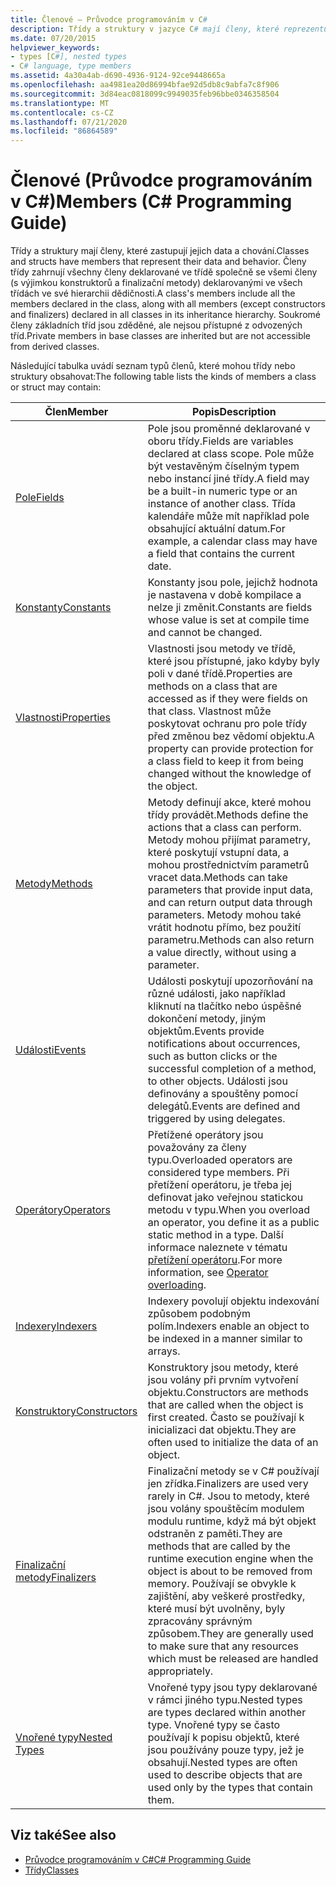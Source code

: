 ```yaml
---
title: Členové – Průvodce programováním v C#
description: Třídy a struktury v jazyce C# mají členy, které reprezentují data a chování, včetně členů deklarovaných ve třídě a deklarované ve své hierarchii dědičnosti.
ms.date: 07/20/2015
helpviewer_keywords:
- types [C#], nested types
- C# language, type members
ms.assetid: 4a30a4ab-d690-4936-9124-92ce9448665a
ms.openlocfilehash: aa4981ea20d86994bfae92d5db8c9abfa7c8f906
ms.sourcegitcommit: 3d84eac0818099c9949035feb96bbe0346358504
ms.translationtype: MT
ms.contentlocale: cs-CZ
ms.lasthandoff: 07/21/2020
ms.locfileid: "86864589"
---
```

# <a name="members-c-programming-guide"></a><span data-ttu-id="62a11-103">Členové (Průvodce programováním v C#)</span><span class="sxs-lookup"><span data-stu-id="62a11-103">Members (C# Programming Guide)</span></span>

<span data-ttu-id="62a11-104">Třídy a struktury mají členy, které zastupují jejich data a chování.</span><span class="sxs-lookup"><span data-stu-id="62a11-104">Classes and structs have members that represent their data and behavior.</span></span> <span data-ttu-id="62a11-105">Členy třídy zahrnují všechny členy deklarované ve třídě společně se všemi členy (s výjimkou konstruktorů a finalizační metody) deklarovanými ve všech třídách ve své hierarchii dědičnosti.</span><span class="sxs-lookup"><span data-stu-id="62a11-105">A class's members include all the members declared in the class, along with all members (except constructors and finalizers) declared in all classes in its inheritance hierarchy.</span></span> <span data-ttu-id="62a11-106">Soukromé členy základních tříd jsou zděděné, ale nejsou přístupné z odvozených tříd.</span><span class="sxs-lookup"><span data-stu-id="62a11-106">Private members in base classes are inherited but are not accessible from derived classes.</span></span>  
  
 <span data-ttu-id="62a11-107">Následující tabulka uvádí seznam typů členů, které mohou třídy nebo struktury obsahovat:</span><span class="sxs-lookup"><span data-stu-id="62a11-107">The following table lists the kinds of members a class or struct may contain:</span></span>  
  
|<span data-ttu-id="62a11-108">Člen</span><span class="sxs-lookup"><span data-stu-id="62a11-108">Member</span></span>|<span data-ttu-id="62a11-109">Popis</span><span class="sxs-lookup"><span data-stu-id="62a11-109">Description</span></span>|  
|------------|-----------------|  
|[<span data-ttu-id="62a11-110">Pole</span><span class="sxs-lookup"><span data-stu-id="62a11-110">Fields</span></span>](./fields.md)|<span data-ttu-id="62a11-111">Pole jsou proměnné deklarované v oboru třídy.</span><span class="sxs-lookup"><span data-stu-id="62a11-111">Fields are variables declared at class scope.</span></span> <span data-ttu-id="62a11-112">Pole může být vestavěným číselným typem nebo instancí jiné třídy.</span><span class="sxs-lookup"><span data-stu-id="62a11-112">A field may be a built-in numeric type or an instance of another class.</span></span> <span data-ttu-id="62a11-113">Třída kalendáře může mít například pole obsahující aktuální datum.</span><span class="sxs-lookup"><span data-stu-id="62a11-113">For example, a calendar class may have a field that contains the current date.</span></span>|  
|[<span data-ttu-id="62a11-114">Konstanty</span><span class="sxs-lookup"><span data-stu-id="62a11-114">Constants</span></span>](./constants.md)|<span data-ttu-id="62a11-115">Konstanty jsou pole, jejichž hodnota je nastavena v době kompilace a nelze ji změnit.</span><span class="sxs-lookup"><span data-stu-id="62a11-115">Constants are fields whose value is set at compile time and cannot be changed.</span></span>|  
|[<span data-ttu-id="62a11-116">Vlastnosti</span><span class="sxs-lookup"><span data-stu-id="62a11-116">Properties</span></span>](./properties.md)|<span data-ttu-id="62a11-117">Vlastnosti jsou metody ve třídě, které jsou přístupné, jako kdyby byly poli v dané třídě.</span><span class="sxs-lookup"><span data-stu-id="62a11-117">Properties are methods on a class that are accessed as if they were fields on that class.</span></span> <span data-ttu-id="62a11-118">Vlastnost může poskytovat ochranu pro pole třídy před změnou bez vědomí objektu.</span><span class="sxs-lookup"><span data-stu-id="62a11-118">A property can provide protection for a class field to keep it from being changed without the knowledge of the object.</span></span>|  
|[<span data-ttu-id="62a11-119">Metody</span><span class="sxs-lookup"><span data-stu-id="62a11-119">Methods</span></span>](./methods.md)|<span data-ttu-id="62a11-120">Metody definují akce, které mohou třídy provádět.</span><span class="sxs-lookup"><span data-stu-id="62a11-120">Methods define the actions that a class can perform.</span></span> <span data-ttu-id="62a11-121">Metody mohou přijímat parametry, které poskytují vstupní data, a mohou prostřednictvím parametrů vracet data.</span><span class="sxs-lookup"><span data-stu-id="62a11-121">Methods can take parameters that provide input data, and can return output data through parameters.</span></span> <span data-ttu-id="62a11-122">Metody mohou také vrátit hodnotu přímo, bez použití parametru.</span><span class="sxs-lookup"><span data-stu-id="62a11-122">Methods can also return a value directly, without using a parameter.</span></span>|  
|[<span data-ttu-id="62a11-123">Události</span><span class="sxs-lookup"><span data-stu-id="62a11-123">Events</span></span>](../events/index.md)|<span data-ttu-id="62a11-124">Události poskytují upozorňování na různé události, jako například kliknutí na tlačítko nebo úspěšné dokončení metody, jiným objektům.</span><span class="sxs-lookup"><span data-stu-id="62a11-124">Events provide notifications about occurrences, such as button clicks or the successful completion of a method, to other objects.</span></span> <span data-ttu-id="62a11-125">Události jsou definovány a spouštěny pomocí delegátů.</span><span class="sxs-lookup"><span data-stu-id="62a11-125">Events are defined and triggered by using delegates.</span></span>|  
|[<span data-ttu-id="62a11-126">Operátory</span><span class="sxs-lookup"><span data-stu-id="62a11-126">Operators</span></span>](../../language-reference/operators/index.md)|<span data-ttu-id="62a11-127">Přetížené operátory jsou považovány za členy typu.</span><span class="sxs-lookup"><span data-stu-id="62a11-127">Overloaded operators are considered type members.</span></span> <span data-ttu-id="62a11-128">Při přetížení operátoru, je třeba jej definovat jako veřejnou statickou metodu v typu.</span><span class="sxs-lookup"><span data-stu-id="62a11-128">When you overload an operator, you define it as a public static method in a type.</span></span> <span data-ttu-id="62a11-129">Další informace naleznete v tématu [přetížení operátoru](../../language-reference/operators/operator-overloading.md).</span><span class="sxs-lookup"><span data-stu-id="62a11-129">For more information, see [Operator overloading](../../language-reference/operators/operator-overloading.md).</span></span>|  
|[<span data-ttu-id="62a11-130">Indexery</span><span class="sxs-lookup"><span data-stu-id="62a11-130">Indexers</span></span>](../indexers/index.md)|<span data-ttu-id="62a11-131">Indexery povolují objektu indexování způsobem podobným polím.</span><span class="sxs-lookup"><span data-stu-id="62a11-131">Indexers enable an object to be indexed in a manner similar to arrays.</span></span>|  
|[<span data-ttu-id="62a11-132">Konstruktory</span><span class="sxs-lookup"><span data-stu-id="62a11-132">Constructors</span></span>](./constructors.md)|<span data-ttu-id="62a11-133">Konstruktory jsou metody, které jsou volány při prvním vytvoření objektu.</span><span class="sxs-lookup"><span data-stu-id="62a11-133">Constructors are methods that are called when the object is first created.</span></span> <span data-ttu-id="62a11-134">Často se používají k inicializaci dat objektu.</span><span class="sxs-lookup"><span data-stu-id="62a11-134">They are often used to initialize the data of an object.</span></span>|  
|[<span data-ttu-id="62a11-135">Finalizační metody</span><span class="sxs-lookup"><span data-stu-id="62a11-135">Finalizers</span></span>](./destructors.md)|<span data-ttu-id="62a11-136">Finalizační metody se v C# používají jen zřídka.</span><span class="sxs-lookup"><span data-stu-id="62a11-136">Finalizers are used very rarely in C#.</span></span> <span data-ttu-id="62a11-137">Jsou to metody, které jsou volány spouštěcím modulem modulu runtime, když má být objekt odstraněn z paměti.</span><span class="sxs-lookup"><span data-stu-id="62a11-137">They are methods that are called by the runtime execution engine when the object is about to be removed from memory.</span></span> <span data-ttu-id="62a11-138">Používají se obvykle k zajištění, aby veškeré prostředky, které musí být uvolněny, byly zpracovány správným způsobem.</span><span class="sxs-lookup"><span data-stu-id="62a11-138">They are generally used to make sure that any resources which must be released are handled appropriately.</span></span>|  
|[<span data-ttu-id="62a11-139">Vnořené typy</span><span class="sxs-lookup"><span data-stu-id="62a11-139">Nested Types</span></span>](./nested-types.md)|<span data-ttu-id="62a11-140">Vnořené typy jsou typy deklarované v rámci jiného typu.</span><span class="sxs-lookup"><span data-stu-id="62a11-140">Nested types are types declared within another type.</span></span> <span data-ttu-id="62a11-141">Vnořené typy se často používají k popisu objektů, které jsou používány pouze typy, jež je obsahují.</span><span class="sxs-lookup"><span data-stu-id="62a11-141">Nested types are often used to describe objects that are used only by the types that contain them.</span></span>|  
  
## <a name="see-also"></a><span data-ttu-id="62a11-142">Viz také</span><span class="sxs-lookup"><span data-stu-id="62a11-142">See also</span></span>

- [<span data-ttu-id="62a11-143">Průvodce programováním v C#</span><span class="sxs-lookup"><span data-stu-id="62a11-143">C# Programming Guide</span></span>](../index.md)
- [<span data-ttu-id="62a11-144">Třídy</span><span class="sxs-lookup"><span data-stu-id="62a11-144">Classes</span></span>](./classes.md)
